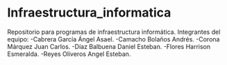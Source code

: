 # Infraestructura_informatica
Repositorio para programas de infraestructura informática.
Integrantes del equipo:
-Cabrera García Ángel Asael.
-Camacho Bolaños Andrés.
-Corona Márquez Juan Carlos.
-Díaz Balbuena Daniel Esteban.
-Flores Harrison Esmeralda.
-Reyes Oliveros Angel Esteban.
